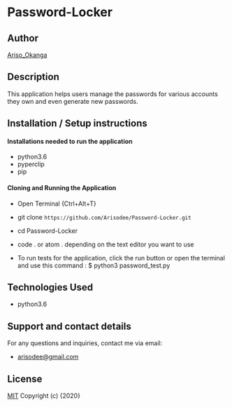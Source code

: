 # Password-Locker
## Author

[Ariso_Okanga](https://github.com/Arisodee)

## Description

This application helps users manage the passwords for various accounts they own and even generate new passwords.

## Installation / Setup instructions

#### Installations needed to run the application
* python3.6
* pyperclip
* pip

#### Cloning and Running the Application

* Open Terminal {Ctrl+Alt+T}

* git clone ```https://github.com/Arisodee/Password-Locker.git```

* cd Password-Locker

* code . or atom . depending on the text editor you want to use

* To run tests for the application, click the run button or open the terminal and use this command : $ python3 password_test.py


## Technologies Used

* python3.6

## Support and contact details
For any questions and inquiries, contact me via email:
* arisodee@gmail.com
## License
[MIT](https://choosealicense.com/licenses/mit/)
Copyright (c) {2020} 
